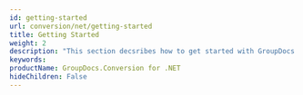 ```yaml
---
id: getting-started
url: conversion/net/getting-started
title: Getting Started
weight: 2
description: "This section decsribes how to get started with GroupDocs.Conversion for .NET library"
keywords: 
productName: GroupDocs.Conversion for .NET
hideChildren: False
---
```

